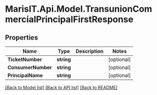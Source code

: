 
# MarisIT.Api.Model.TransunionCommercialPrincipalFirstResponse

## Properties

Name | Type | Description | Notes
------------ | ------------- | ------------- | -------------
**TicketNumber** | **string** |  | [optional] 
**ConsumerNumber** | **string** |  | [optional] 
**PrincipalName** | **string** |  | [optional] 

[[Back to Model list]](../README.md#documentation-for-models)
[[Back to API list]](../README.md#documentation-for-api-endpoints)
[[Back to README]](../README.md)

